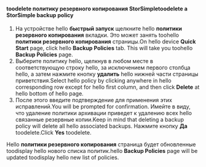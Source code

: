 
<!--author=SharS last changed: 11/06/15-->

#### <a name="toodelete-a-storsimple-backup-policy"></a><span data-ttu-id="fa6b9-101">toodelete политику резервного копирования StorSimple</span><span class="sxs-lookup"><span data-stu-id="fa6b9-101">toodelete a StorSimple backup policy</span></span>
1. <span data-ttu-id="fa6b9-102">На устройстве hello **быстрый запуск** щелкните hello **политики резервного копирования** вкладки. Это может занять toohello **политики резервного копирования** страницы.</span><span class="sxs-lookup"><span data-stu-id="fa6b9-102">On hello device **Quick Start** page, click hello **Backup Policies** tab. This will take you toohello **Backup Policies** page.</span></span>
2. <span data-ttu-id="fa6b9-103">Выберите политику hello, щелкнув в любом месте в соответствующую строку hello, за исключением первого столбца hello, а затем нажмите кнопку **удалить** hello нижней части страницы приветствия.</span><span class="sxs-lookup"><span data-stu-id="fa6b9-103">Select hello policy by clicking anywhere in hello corresponding row except for hello first column, and then click **Delete** at hello bottom of hello page.</span></span>
3. <span data-ttu-id="fa6b9-104">После этого введите подтверждение для применения этих исправлений.</span><span class="sxs-lookup"><span data-stu-id="fa6b9-104">You will be prompted for confirmation.</span></span> <span data-ttu-id="fa6b9-105">Имейте в виду, что удаление политики архивации приведет к удалению всех hello связанные резервные копии.</span><span class="sxs-lookup"><span data-stu-id="fa6b9-105">Keep in mind that deleting a backup policy will delete all hello associated backups.</span></span> <span data-ttu-id="fa6b9-106">Нажмите кнопку **Да** toodelete.</span><span class="sxs-lookup"><span data-stu-id="fa6b9-106">Click **Yes** toodelete.</span></span>

<span data-ttu-id="fa6b9-107">Hello **политики резервного копирования** страница будет обновленные toodisplay hello нового списка политик.</span><span class="sxs-lookup"><span data-stu-id="fa6b9-107">hello **Backup Policies** page will be updated toodisplay hello new list of policies.</span></span>

